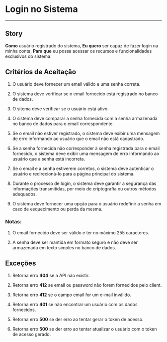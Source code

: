 # Login no Sistema

<hr/>

## Story

**Como** usuário registrado do sistema,
**Eu quero** ser capaz de fazer login na minha conta,
**Para que** eu possa acessar os recursos e funcionalidades exclusivos do sistema.

## Critérios de Aceitação

1. O usuário deve fornecer um email válido e uma senha correta.

2. O sistema deve verificar se o email fornecido está registrado no banco de dados.

3. O sitema deve verificar se o usuário está ativo.

4. O sistema deve comparar a senha fornecida com a senha armazenada no banco de dados para o email correspondente.

5. Se o email não estiver registrado, o sistema deve exibir uma mensagem de erro informando ao usuário que o email não está cadastrado.

6. Se a senha fornecida não corresponder à senha registrada para o email fornecido, o sistema deve exibir uma mensagem de erro informando ao usuário que a senha está incorreta.

8. Se o email e a senha estiverem corretos, o sistema deve autenticar o usuário e redirecioná-lo para a página principal do sistema.

9. Durante o processo de login, o sistema deve garantir a segurança das informações transmitidas, por meio de criptografia ou outros métodos adequados.

10. O sistema deve fornecer uma opção para o usuário redefinir a senha em caso de esquecimento ou perda da mesma.

### Notas:

1. O email fornecido deve ser válido e ter no máximo 255 caracteres.

2. A senha deve ser mantida em formato seguro e não deve ser armazenada em texto simples no banco de dados.

## Exceções

1. Retorna erro **404** se a API não existir.

2. Retorna erro **412** se email ou password não forem fornecidos pelo client.

3. Retorna erro **412** se o campo email for um e-mail inválido.

4. Retorna erro **401** se não encontrar um usuário com os dados fornecidos.

5. Retorna erro **500** se der erro ao tentar gerar o token de acesso.

6. Retorna erro **500** se der erro ao tentar atualizar o usuário com o token de acesso gerado.
